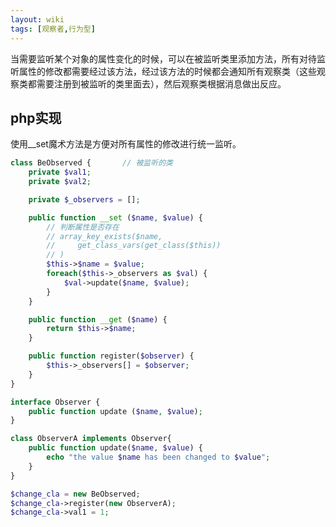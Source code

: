 ```yaml
---
layout: wiki
tags: [观察者,行为型]
---
```


当需要监听某个对象的属性变化的时候，可以在被监听类里添加方法，所有对待监听属性的修改都需要经过该方法，经过该方法的时候都会通知所有观察类（这些观察类都需要注册到被监听的类里面去），然后观察类根据消息做出反应。

## php实现

使用__set魔术方法是方便对所有属性的修改进行统一监听。

```php
class BeObserved {       // 被监听的类
    private $val1;
    private $val2;

    private $_observers = [];

    public function __set ($name, $value) {
        // 判断属性是否存在
        // array_key_exists($name,
        //     get_class_vars(get_class($this))
        // )
        $this->$name = $value;
        foreach($this->_observers as $val) {
            $val->update($name, $value);
        }
    }

    public function __get ($name) {
        return $this->$name;
    }

    public function register($observer) {
        $this->_observers[] = $observer;
    }
}

interface Observer {
    public function update ($name, $value);
}

class ObserverA implements Observer{
    public function update($name, $value) {
        echo "the value $name has been changed to $value";
    }
}

$change_cla = new BeObserved;
$change_cla->register(new ObserverA);
$change_cla->val1 = 1;
```